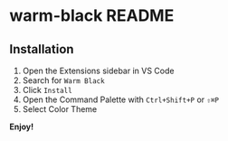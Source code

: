 # warm-black README

## Installation

1. Open the Extensions sidebar in VS Code
2. Search for `Warm Black`
3. Click `Install`
4. Open the Command Palette with `Ctrl+Shift+P` or `⇧⌘P`
5. Select Color Theme

**Enjoy!**
